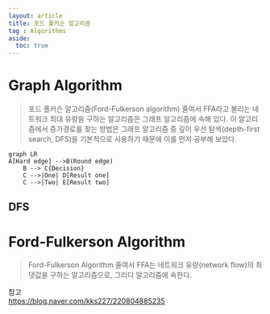 ```yaml
---
layout: article
title: 포드 풀커슨 알고리즘
tag : Algorithms
aside:
  toc: true
---
```

# Graph Algorithm
> 포드 풀커슨 알고리즘(Ford-Fulkerson algorithm) 줄여서 FFA라고 불리는 네트워크 최대 유량을 구하는 알고리즘은 그래프 알고리즘에 속해 있다.
> 이 알고리즘에서 증가경로를 찾는 방법은 그래프 알고리즘 중 깊이 우선 탐색(depth-first search, DFS)을 기본적으로 사용하기 때문에 이를 먼저 공부해 보았다.


```mermaid
graph LR
A[Hard edge] -->B(Round edge)
    B --> C{Decision}
    C -->|One| D[Result one]
    C -->|Two| E[Result two]
```


## DFS

# Ford-Fulkerson Algorithm 

> Ford-Fulkerson Algorithm 줄여서 FFA는 네트워크 유량(network flow)의 최댓값을 구하는 알고리즘으로, 그리디 알고리즘에 속한다.




참고  
https://blog.naver.com/kks227/220804885235